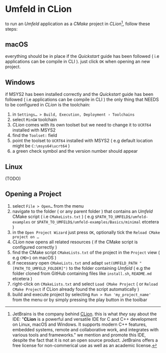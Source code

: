 # Umfeld in CLion

to run an *Umfeld* application as a *CMake* project in *CLion*[^1], follow these steps:

## macOS

everything should be in place if the *Quickstart* guide has been followed ( i.e applications can be compile in CLI ). just click `OK` when opening an new project.

## Windows

if MSYS2 has been installed correctly and the *Quickstart* guide has been followed ( i.e applications can be compile in CLI ) the only thing that NEEDS to be configured in *CLion* is the toolchain:

1. in `Settings… > Build, Execution, Deployment › Toolchains`
2. select `MinGW` toolchain
3. *CLion* comes with its own toolset but we need to change it to `UCRT64` installed with MSYS2 
4. find the `Toolset:` field
5. point the toolset to `UCRT64` installed with MSYS2 ( e.g default location might be `C:\msys64\ucrt64` )
6. a green check symbol and the version number should appear

## Linux

(TODO)

## Opening a Project

1. select `File > Open…` from the menu 
2. navigate to the folder ( or any parent folder ) that contains an *Umfeld* CMake script ( i.e `CMakeLists.txt` ) ( e.g `$PATH_TO_UMFELD$/umfeld-examples` or `$PATH_TO_UMFELD$/umfeld-examples/Basics/minimal` etcetera )
3. in the `Open Project Wizard` just press `OK`, optionally tick the `Reload CMake project on …`
4. *CLion* now opens all related resources ( if the CMake script is configured correctly )
5. find the CMake script `CMakeLists.txt` of the project in the `Project` view ( e.g `CMD+1` on macOS )
6. if necessary open `CMakeLists.txt` and adapt `set(UMFELD_PATH "[PATH_TO_UMFELD_FOLDER]")` to the folder containing *Umfeld* ( e.g the folder cloned from GitHub containing files like `install.sh`, `README.md` etcetera )
7. right-click on `CMakeLists.txt` and select `Load CMake Project` ( or `Reload CMake Project` if CLion already found the script automatically )
8. build and execute project by selecting `Run > Run 'my_project_name'` from the menu or by simply pressing the play button in the toolbar

[^1]: JetBrains is the company behind [CLion](https://www.jetbrains.com/de-de/clion/). this is what *they* say about the IDE: "**CLion** is a powerful and versatile IDE for C and C++ development on Linux, macOS and Windows. It supports modern C++ features, embedded systems, remote and collaborative work, and integrates with various tools and frameworks." we mention and promote this IDE, despite the fact that it is not an open source product. JetBrains offers a free license for non-commerical use as well as an academic license. 